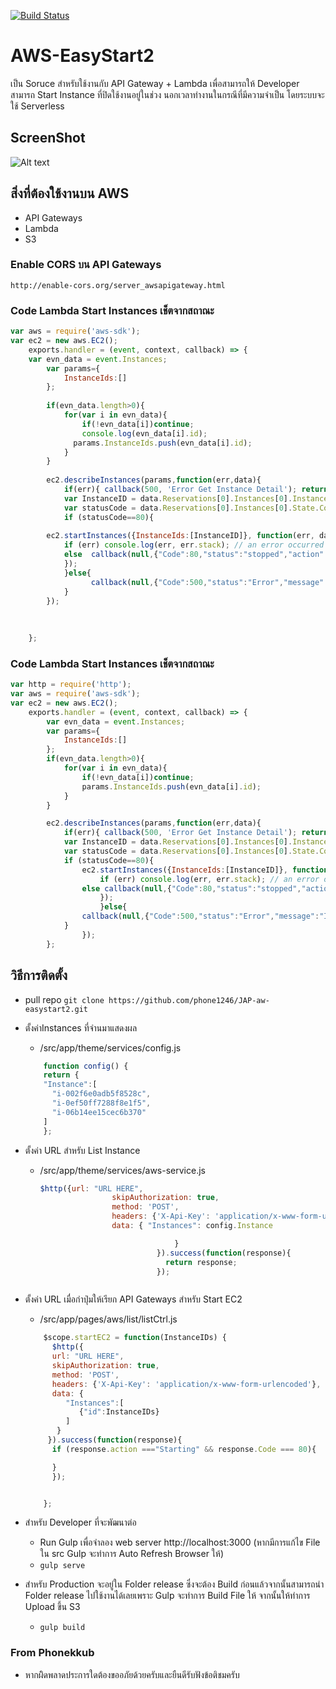 [![Build Status](https://travis-ci.org/akveo/blur-admin.svg?branch=master)](https://travis-ci.org/akveo/blur-admin)

# AWS-EasyStart2

เป็น Soruce สำหรับใช้งานกับ API Gateway + Lambda เพื่อสามารถให้ Developer สามารถ Start Instance ที่ปิดใช้งานอยู่ในช่วง
นอกเวลาทำงานในกรณีที่มีความจำเป็น โดยระบบจะใช้  Serverless 



## ScreenShot
![Alt text](https://s15.postimg.org/sv8vkwmcb/sample_bluradmin.png","ScreenShot")

## สิ่งที่ต้องใช้งานบน AWS
 * API Gateways
 * Lambda
 * S3

### Enable CORS  บน API Gateways
`http://enable-cors.org/server_awsapigateway.html`

### Code Lambda Start Instances เช็ตจากสถาณะ
	
```javascript
var aws = require('aws-sdk');
var ec2 = new aws.EC2();
	exports.handler = (event, context, callback) => {	    
	var evn_data = event.Instances;
	    var params={
	        InstanceIds:[]
	    };
	   
	    if(evn_data.length>0){
	        for(var i in evn_data){
	            if(!evn_data[i])continue;
	            console.log(evn_data[i].id);
	          params.InstanceIds.push(evn_data[i].id);  
	        }
	    }
	    
	    ec2.describeInstances(params,function(err,data){
	        if(err){ callback(500, 'Error Get Instance Detail'); return; }
	        var InstanceID = data.Reservations[0].Instances[0].InstanceId;
	        var statusCode = data.Reservations[0].Instances[0].State.Code;
	        if (statusCode==80){ 
	          
	    ec2.startInstances({InstanceIds:[InstanceID]}, function(err, data) {
	        if (err) console.log(err, err.stack); // an error occurred
	        else  callback(null,{"Code":80,"status":"stopped","action":"Starting","raw":data}) ; 
	        });
	        }else{
	              callback(null,{"Code":500,"status":"Error","message":"Instance Not In Stopped State"}); 
	        }
	    });
	
	
	
	};
```

### Code Lambda Start Instances เช็ตจากสถาณะ

```javascript
var http = require('http');
var aws = require('aws-sdk');
var ec2 = new aws.EC2();
	exports.handler = (event, context, callback) => {
		var evn_data = event.Instances;
		var params={
			InstanceIds:[]
		};
		if(evn_data.length>0){
			for(var i in evn_data){
				if(!evn_data[i])continue;
				params.InstanceIds.push(evn_data[i].id);  
			}
		}

		ec2.describeInstances(params,function(err,data){
			if(err){ callback(500, 'Error Get Instance Detail'); return; }
			var InstanceID = data.Reservations[0].Instances[0].InstanceId;
			var statusCode = data.Reservations[0].Instances[0].State.Code;
			if (statusCode==80){ 
				ec2.startInstances({InstanceIds:[InstanceID]}, function(err, data) {
					if (err) console.log(err, err.stack); // an error occurred
				else callback(null,{"Code":80,"status":"stopped","action":"Starting","raw":data}) ;   
					});
					}else{
				callback(null,{"Code":500,"status":"Error","message":"Instance Not In Stopped State"}); 
			}
				});
		};
```

	  
 



## วิธีการติดตั้ง
 * pull repo
 	`git clone https://github.com/phone1246/JAP-aw-easystart2.git `
 * ตั้งค่าInstances ที่จำนมาแสดงผล
 	- /src/app/theme/services/config.js
	```javascript
	 	function config() {
	    return {
	    "Instance":[
	      "i-002f6e0adb5f8528c",
	      "i-0ef50ff7288f8e1f5",
	      "i-06b14ee15cec6b370"
	    ]
	    };
	```   
	

	
	

 * ตั้งค่า URL สำหรับ List Instance
 	- /src/app/theme/services/aws-service.js
		```javascript
		$http({url: "URL HERE",
		                skipAuthorization: true,
		                method: 'POST',
		                headers: {'X-Api-Key': 'application/x-www-form-urlencoded'},
		                data: { "Instances": config.Instance

		                              }
		                          }).success(function(response){
		                            return response;
		                          });
	```    

 * ตั้งค่า URL เมื่อกำปุ่มให้เรียก API Gateways สำหรับ Start EC2
 	- /src/app/pages/aws/list/listCtrl.js
  	```javascript
	  	$scope.startEC2 = function(InstanceIDs) {
	      $http({
	      url: "URL HERE",
	      skipAuthorization: true,
	      method: 'POST',
	      headers: {'X-Api-Key': 'application/x-www-form-urlencoded'},
	      data: {
	         "Instances":[
	            {"id":InstanceIDs}
	         ]
	       }
	     }).success(function(response){
	      if (response.action ==="Starting" && response.Code === 80){

	      }
	      });


	    };                      
  	```
  * สำหรับ Developer ที่จะพัฒนาต่อ
  	* Run Gulp เพื่อจำลอง web server http://localhost:3000 (หากมีการแก้ไข File ใน src Gulp จะทำการ  Auto Refresh Browser ให้)
  	-	``` gulp serve ```
  * สำหรับ Production จะอยู่ใน Folder release ซึ่งจะต้อง Build ก่อนแล้วจากนั้นสามารถนำ Folder release ไปใช้งานได้เลยเพราะ Gulp  จะทำการ Build File ให้ จากนั้นให้ทำการ Upload ขึ้น S3
  	-	``` gulp build ```



### From Phonekkub

 - หากผิิดพลาดประการใดต้องขออภัยด้วยครับและยืนดีรับฟังข้อติชมครับ
	
